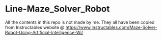 # Line-Maze_Solver_Robot

All the contents in this repo is not made by me. 
They all have been copied from  Instructables website @ https://www.instructables.com/Maze-Solver-Robot-Using-Artificial-Intelligence-Wi/
